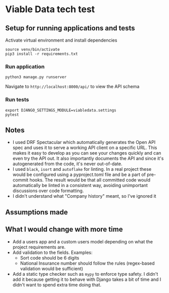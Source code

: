 # Viable Data tech test
## Setup for running applications and tests
Activate virtual environment and install dependencies
```
source venv/bin/activate
pip3 install -r requirements.txt
```

### Run application
```
python3 manage.py runserver
```

Navigate to `http://localhost:8000/api/` to view the API schema

### Run tests
```
export DJANGO_SETTINGS_MODULE=viabledata.settings
pytest
```

## Notes
* I used DRF Spectacular which automatically generates the Open API spec and uses it to serve a working API client on a specific URL. This makes it easy to develop as you can see your changes quickly and can even try the API out. It also importantly documents the API and since it's autogenerated from the code, it's never out-of-date.
* I used `black`, `isort` and `autoflake` for linting. In a real project these would be configured using a pyproject.toml file and be a part of pre-commit hooks. The result would be that all committed code would automatically be linted in a consistent way, avoiding unimportant discussions over code formatting.
* I didn't understand what "Company history" meant, so I've ignored it

## Assumptions made

## What I would change with more time
* Add a users app and a custom users model depending on what the project requirements are.
* Add validation to the fields. Examples:
  * Sort code should be 6 digits
  * National Insurance number should follow the rules (regex-based validation would be sufficient)
* Add a static type checker such as `mypy` to enforce type safety. I didn't add it because getting it to behave with Django takes a bit of time and I didn't want to spend extra time doing that. 
